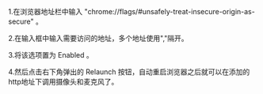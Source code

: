 1.在浏览器地址栏中输入 "chrome://flags/#unsafely-treat-insecure-origin-as-secure" 。

2.在输入框中输入需要访问的地址，多个地址使用","隔开。

3.将该选项置为 Enabled 。

4.然后点击右下角弹出的 Relaunch 按钮，自动重启浏览器之后就可以在添加的http地址下调用摄像头和麦克风了。
